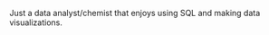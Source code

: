 Just a data analyst/chemist that enjoys using SQL and making data visualizations.

<!---
lah317/lah317 is a ✨ special ✨ repository because its `README.md` (this file) appears on your GitHub profile.
You can click the Preview link to take a look at your changes.
--->

